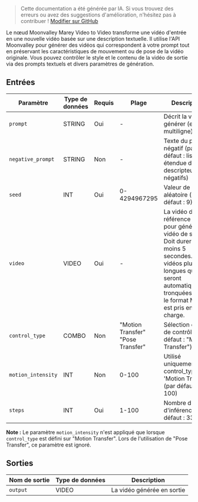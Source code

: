 > Cette documentation a été générée par IA. Si vous trouvez des erreurs ou avez des suggestions d'amélioration, n'hésitez pas à contribuer ! [Modifier sur GitHub](https://github.com/Comfy-Org/embedded-docs/blob/main/comfyui_embedded_docs/docs/MoonvalleyVideo2VideoNode/fr.md)

Le nœud Moonvalley Marey Video to Video transforme une vidéo d'entrée en une nouvelle vidéo basée sur une description textuelle. Il utilise l'API Moonvalley pour générer des vidéos qui correspondent à votre prompt tout en préservant les caractéristiques de mouvement ou de pose de la vidéo originale. Vous pouvez contrôler le style et le contenu de la vidéo de sortie via des prompts textuels et divers paramètres de génération.

## Entrées

| Paramètre | Type de données | Requis | Plage | Description |
|-----------|-----------|----------|-------|-------------|
| `prompt` | STRING | Oui | - | Décrit la vidéo à générer (entrée multiligne) |
| `negative_prompt` | STRING | Non | - | Texte du prompt négatif (par défaut : liste étendue de descripteurs négatifs) |
| `seed` | INT | Oui | 0-4294967295 | Valeur de seed aléatoire (par défaut : 9) |
| `video` | VIDEO | Oui | - | La vidéo de référence utilisée pour générer la vidéo de sortie. Doit durer au moins 5 secondes. Les vidéos plus longues que 5s seront automatiquement tronquées. Seul le format MP4 est pris en charge. |
| `control_type` | COMBO | Non | "Motion Transfer"<br>"Pose Transfer" | Sélection du type de contrôle (par défaut : "Motion Transfer") |
| `motion_intensity` | INT | Non | 0-100 | Utilisé uniquement si control_type est 'Motion Transfer' (par défaut : 100) |
| `steps` | INT | Oui | 1-100 | Nombre d'étapes d'inférence (par défaut : 33) |

**Note :** Le paramètre `motion_intensity` n'est appliqué que lorsque `control_type` est défini sur "Motion Transfer". Lors de l'utilisation de "Pose Transfer", ce paramètre est ignoré.

## Sorties

| Nom de sortie | Type de données | Description |
|-------------|-----------|-------------|
| `output` | VIDEO | La vidéo générée en sortie |
